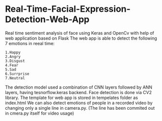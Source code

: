 # Real-Time-Facial-Expression-Detection-Web-App
Real time sentiment analysis of face using Keras and OpenCv with help of web application based on Flask
The web app is able to detect the following 7 emotions in reeal time:

    1.Happy
    2.Angry
    3.Disgust
    4.Fear
    5.Sad
    6.Surrprise
    7.Neutral
 
The detection model used a combination of CNN layers followed by ANN layers, having tesnorflow.keras backend. 
Face detection is done via  CV2 library.
The template for web app is stored in tempelates folder as index.html
We can also detect emotions of people in a recorded video by changing only a single line in camera.py. (The line has been commited out in cmera.py itself for video usage)

